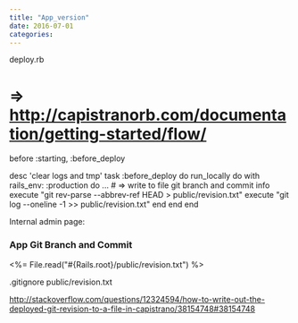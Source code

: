 ```yaml
---
title: "App_version"
date: 2016-07-01
categories:
---
```


deploy.rb

  # => http://capistranorb.com/documentation/getting-started/flow/
  before :starting, :before_deploy


  desc 'clear logs and tmp'
  task :before_deploy do
    run_locally do
      with rails_env: :production do
        ...
        # => write to file git branch and commit info
        execute "git rev-parse --abbrev-ref HEAD > public/revision.txt"
        execute "git log --oneline -1 >> public/revision.txt"
      end
    end
  end


Internal admin page:

<h3>App Git Branch and Commit</h3>
<%= File.read("#{Rails.root}/public/revision.txt") %>


.gitignore
public/revision.txt

http://stackoverflow.com/questions/12324594/how-to-write-out-the-deployed-git-revision-to-a-file-in-capistrano/38154748#38154748